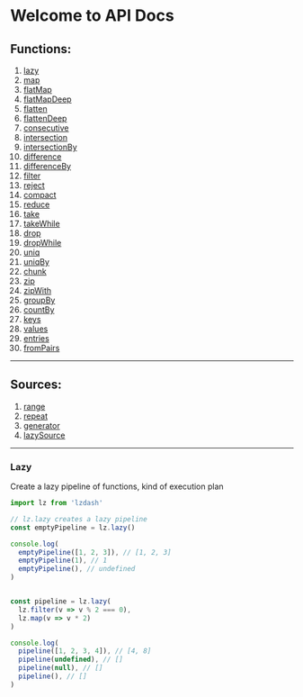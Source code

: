 # Welcome to API Docs

## **Functions:**
1. [lazy](/api.md#lazy)
1. [map](/api.md#lazy)
1. [flatMap](/api.md#lazy)
1. [flatMapDeep](/api.md#lazy)
1. [flatten](/api.md#lazy)
1. [flattenDeep](/api.md#lazy)
1. [consecutive](/api.md#lazy)
1. [intersection](/api.md#lazy)
1. [intersectionBy](/api.md#lazy)
1. [difference](/api.md#lazy)
1. [differenceBy](/api.md#lazy)
1. [filter](/api.md#lazy)
1. [reject](/api.md#lazy)
1. [compact](/api.md#lazy)
1. [reduce](/api.md#lazy)
1. [take](/api.md#lazy)
1. [takeWhile](/api.md#lazy)
1. [drop](/api.md#lazy)
1. [dropWhile](/api.md#lazy)
1. [uniq](/api.md#lazy)
1. [uniqBy](/api.md#lazy)
1. [chunk](/api.md#lazy)
1. [zip](/api.md#lazy)
1. [zipWith](/api.md#lazy)
1. [groupBy](/api.md#lazy)
1. [countBy](/api.md#lazy)
1. [keys](/api.md#lazy)
1. [values](/api.md#lazy)
1. [entries](/api.md#lazy)
1. [fromPairs](/api.md#lazy)
***
## **Sources:**
1. [range](/api.md#lazy)
1. [repeat](/api.md#lazy)
1. [generator](/api.md#lazy)
1. [lazySource](/api.md#lazy)

***

### **Lazy**

Create a lazy pipeline of functions, kind of execution plan

```javascript
import lz from 'lzdash'

// lz.lazy creates a lazy pipeline
const emptyPipeline = lz.lazy()

console.log(
  emptyPipeline([1, 2, 3]), // [1, 2, 3]
  emptyPipeline(1), // 1
  emptyPipeline(), // undefined
)


const pipeline = lz.lazy(
  lz.filter(v => v % 2 === 0),
  lz.map(v => v * 2)
)

console.log(
  pipeline([1, 2, 3, 4]), // [4, 8]
  pipeline(undefined), // []
  pipeline(null), // []
  pipeline(), // []
)
```